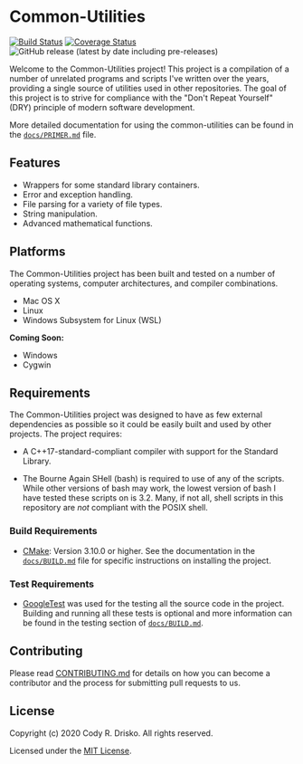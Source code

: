 # Common-Utilities

[![Build Status](https://travis-ci.com/crdrisko/common-utilities.svg?branch=master)](https://travis-ci.com/crdrisko/common-utilities) [![Coverage Status](https://coveralls.io/repos/github/crdrisko/common-utilities/badge.svg?branch=master)](https://coveralls.io/github/crdrisko/common-utilities?branch=master) ![GitHub release (latest by date including pre-releases)](https://img.shields.io/github/v/release/crdrisko/common-utilities?include_prereleases)

Welcome to the Common-Utilities project! This project is a compilation of a number of unrelated programs and scripts I've written over the years, providing a single source of utilities used in other repositories. The goal of this project is to strive for compliance with the "Don't Repeat Yourself" (DRY) principle of modern software development.

More detailed documentation for using the common-utilities can be found in the [`docs/PRIMER.md`](https://github.com/crdrisko/common-utilities/blob/master/docs/PRIMER.md) file.

## Features

- Wrappers for some standard library containers.
- Error and exception handling.
- File parsing for a variety of file types.
- String manipulation.
- Advanced mathematical functions.

## Platforms

The Common-Utilities project has been built and tested on a number of operating systems, computer architectures, and compiler combinations.

- Mac OS X
- Linux
- Windows Subsystem for Linux (WSL)

**Coming Soon:**

- Windows
- Cygwin

## Requirements

The Common-Utilities project was designed to have as few external dependencies as possible so it could be easily built and used by other projects. The project requires:

- A C++17-standard-compliant compiler with support for the Standard Library.

- The Bourne Again SHell (bash) is required to use of any of the scripts. While other versions of bash may work, the lowest version of bash I have tested these scripts on is 3.2. Many, if not all, shell scripts in this repository are *not* compliant with the POSIX shell.

### Build Requirements

- [CMake](https://cmake.org): Version 3.10.0 or higher. See the documentation in the [`docs/BUILD.md`](https://github.com/crdrisko/common-utilities/blob/master/docs/BUILD.md) file for specific instructions on installing the project.

### Test Requirements

- [GoogleTest](https://github.com/google/googletest) was used for the testing all the source code in the project. Building and running all these tests is optional and more information can be found in the testing section of [`docs/BUILD.md`](https://github.com/crdrisko/common-utilities/blob/master/docs/BUILD.md).

## Contributing

Please read [CONTRIBUTING.md](https://github.com/crdrisko/common-utilities/blob/master/docs/CONTRIBUTING.md) for details on how you can become a contributor and the process for submitting pull requests to us.

## License

Copyright (c) 2020 Cody R. Drisko. All rights reserved.

Licensed under the [MIT License](https://github.com/crdrisko/common-utilities/blob/master/LICENSE).
